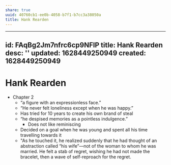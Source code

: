 ```yaml
---
share: true
uuid: 40760cb1-ee0b-4058-b7f1-b7cc3a38050a
title: Hank Rearden
---
```

---
id: FAqBg2Jm7nfrc6cp9NFlP
title: Hank Rearden
desc: ''
updated: 1628449250949
created: 1628449250949
---
# Hank Rearden
*   Chapter 2
    *   “a figure with an expressionless face.”
    *   “He never felt loneliness except when he was happy.”
    *   Has tried for 10 years to create his own brand of steal
    *   “he despised memories as a pointless indulgence.”
        *   Does not like reminiscing
    *   Decided on a goal when he was young and spent all his time travelling towards it
    *   "As he touched it, he realized suddenly that he had thought of an abstraction called “his wife”—not of the woman to whom he was married. He felt a stab of regret, wishing he had not made the bracelet, then a wave of self-reproach for the regret.